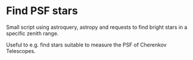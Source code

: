 # Find PSF stars

Small script using astroquery, astropy and requests to
find bright stars in a specific zenith range.

Useful to e.g. find stars suitable to measure the PSF of Cherenkov Telescopes.
